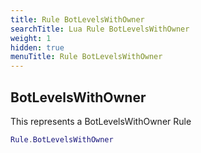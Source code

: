 ```yaml
---
title: Rule BotLevelsWithOwner
searchTitle: Lua Rule BotLevelsWithOwner
weight: 1
hidden: true
menuTitle: Rule BotLevelsWithOwner
---
```

## BotLevelsWithOwner

This represents a BotLevelsWithOwner Rule
```lua
Rule.BotLevelsWithOwner
```